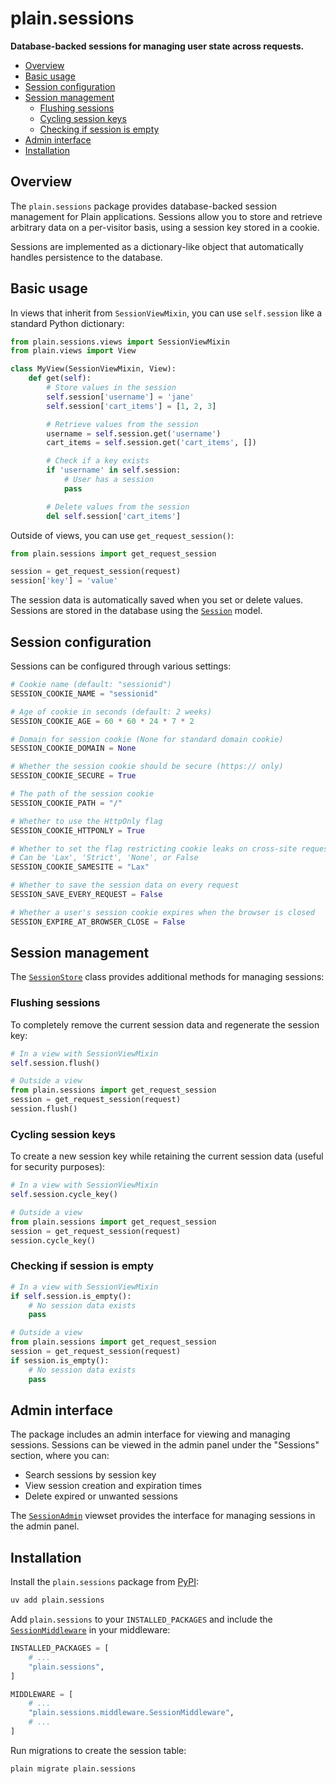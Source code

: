 # plain.sessions

**Database-backed sessions for managing user state across requests.**

- [Overview](#overview)
- [Basic usage](#basic-usage)
- [Session configuration](#session-configuration)
- [Session management](#session-management)
    - [Flushing sessions](#flushing-sessions)
    - [Cycling session keys](#cycling-session-keys)
    - [Checking if session is empty](#checking-if-session-is-empty)
- [Admin interface](#admin-interface)
- [Installation](#installation)

## Overview

The `plain.sessions` package provides database-backed session management for Plain applications. Sessions allow you to store and retrieve arbitrary data on a per-visitor basis, using a session key stored in a cookie.

Sessions are implemented as a dictionary-like object that automatically handles persistence to the database.

## Basic usage

In views that inherit from `SessionViewMixin`, you can use `self.session` like a standard Python dictionary:

```python
from plain.sessions.views import SessionViewMixin
from plain.views import View

class MyView(SessionViewMixin, View):
    def get(self):
        # Store values in the session
        self.session['username'] = 'jane'
        self.session['cart_items'] = [1, 2, 3]

        # Retrieve values from the session
        username = self.session.get('username')
        cart_items = self.session.get('cart_items', [])

        # Check if a key exists
        if 'username' in self.session:
            # User has a session
            pass

        # Delete values from the session
        del self.session['cart_items']
```

Outside of views, you can use `get_request_session()`:

```python
from plain.sessions import get_request_session

session = get_request_session(request)
session['key'] = 'value'
```

The session data is automatically saved when you set or delete values. Sessions are stored in the database using the [`Session`](./models.py#Session) model.

## Session configuration

Sessions can be configured through various settings:

```python
# Cookie name (default: "sessionid")
SESSION_COOKIE_NAME = "sessionid"

# Age of cookie in seconds (default: 2 weeks)
SESSION_COOKIE_AGE = 60 * 60 * 24 * 7 * 2

# Domain for session cookie (None for standard domain cookie)
SESSION_COOKIE_DOMAIN = None

# Whether the session cookie should be secure (https:// only)
SESSION_COOKIE_SECURE = True

# The path of the session cookie
SESSION_COOKIE_PATH = "/"

# Whether to use the HttpOnly flag
SESSION_COOKIE_HTTPONLY = True

# Whether to set the flag restricting cookie leaks on cross-site requests
# Can be 'Lax', 'Strict', 'None', or False
SESSION_COOKIE_SAMESITE = "Lax"

# Whether to save the session data on every request
SESSION_SAVE_EVERY_REQUEST = False

# Whether a user's session cookie expires when the browser is closed
SESSION_EXPIRE_AT_BROWSER_CLOSE = False
```

## Session management

The [`SessionStore`](./core.py#SessionStore) class provides additional methods for managing sessions:

### Flushing sessions

To completely remove the current session data and regenerate the session key:

```python
# In a view with SessionViewMixin
self.session.flush()

# Outside a view
from plain.sessions import get_request_session
session = get_request_session(request)
session.flush()
```

### Cycling session keys

To create a new session key while retaining the current session data (useful for security purposes):

```python
# In a view with SessionViewMixin
self.session.cycle_key()

# Outside a view
from plain.sessions import get_request_session
session = get_request_session(request)
session.cycle_key()
```

### Checking if session is empty

```python
# In a view with SessionViewMixin
if self.session.is_empty():
    # No session data exists
    pass

# Outside a view
from plain.sessions import get_request_session
session = get_request_session(request)
if session.is_empty():
    # No session data exists
    pass
```

## Admin interface

The package includes an admin interface for viewing and managing sessions. Sessions can be viewed in the admin panel under the "Sessions" section, where you can:

- Search sessions by session key
- View session creation and expiration times
- Delete expired or unwanted sessions

The [`SessionAdmin`](./admin.py#SessionAdmin) viewset provides the interface for managing sessions in the admin panel.

## Installation

Install the `plain.sessions` package from [PyPI](https://pypi.org/project/plain.sessions/):

```bash
uv add plain.sessions
```

Add `plain.sessions` to your `INSTALLED_PACKAGES` and include the [`SessionMiddleware`](./middleware.py#SessionMiddleware) in your middleware:

```python
INSTALLED_PACKAGES = [
    # ...
    "plain.sessions",
]

MIDDLEWARE = [
    # ...
    "plain.sessions.middleware.SessionMiddleware",
    # ...
]
```

Run migrations to create the session table:

```bash
plain migrate plain.sessions
```

